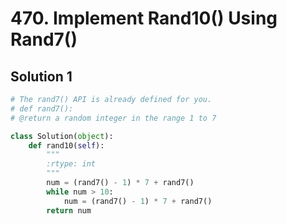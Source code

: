 # 470. Implement Rand10() Using Rand7()

## Solution 1

```python
# The rand7() API is already defined for you.
# def rand7():
# @return a random integer in the range 1 to 7

class Solution(object):
    def rand10(self):
        """
        :rtype: int
        """
        num = (rand7() - 1) * 7 + rand7()
        while num > 10:
            num = (rand7() - 1) * 7 + rand7()
        return num
```

